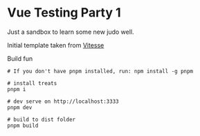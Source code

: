 # Vue Testing Party 1

Just a sandbox to learn some new judo well.

Initial template taken from [Vitesse](https://github.com/antfu/vitesse)

Build fun

```text
# If you don't have pnpm installed, run: npm install -g pnpm

# install treats
pnpm i 

# dev serve on http://localhost:3333
pnpm dev

# build to dist folder
pnpm build
```